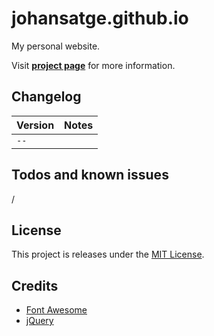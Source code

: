 # johansatge.github.io

My personal website.

Visit **[project page](http://johansatge.github.io)** for more information.

## Changelog

Version | Notes
------- | ---------------
`--` | 

## Todos and known issues

/

## License

This project is releases under the [MIT License](LICENSE).

## Credits

* [Font Awesome](http://fortawesome.github.io/Font-Awesome/)
* [jQuery](http://jquery.com/)
